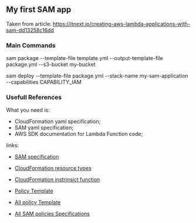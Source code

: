
## My first SAM app
Taken from article: https://itnext.io/creating-aws-lambda-applications-with-sam-dd13258c16dd


### Main Commands

sam package --template-file template.yml --output-template-file package.yml --s3-bucket my-bucket

sam deploy --template-file package.yml --stack-name my-sam-application --capabilities CAPABILITY_IAM

### Usefull References

What you need is: 
 - CloudFormation yaml specification;
 - SAM yaml specification;
 - AWS SDK documentation for Lambda Function code;

links:
- [SAM specification](https://github.com/awslabs/serverless-application-model/blob/master/versions/2016-10-31.md)
- [CloudFormation resource types](https://docs.aws.amazon.com/AWSCloudFormation/latest/UserGuide/aws-template-resource-type-ref.html)
- [CloudFormation instrinsict function](https://docs.aws.amazon.com/AWSCloudFormation/latest/UserGuide/intrinsic-function-reference.html)

- [Policy Template](https://github.com/awslabs/serverless-application-model/blob/master/docs/policy_templates.rst)
- [All policy Template](https://github.com/awslabs/serverless-application-model/blob/develop/examples/2016-10-31/policy_templates/all_policy_templates.yaml)
- [All SAM policies Specifications](https://github.com/awslabs/serverless-application-model/blob/develop/samtranslator/policy_templates_data/policy_templates.json)
